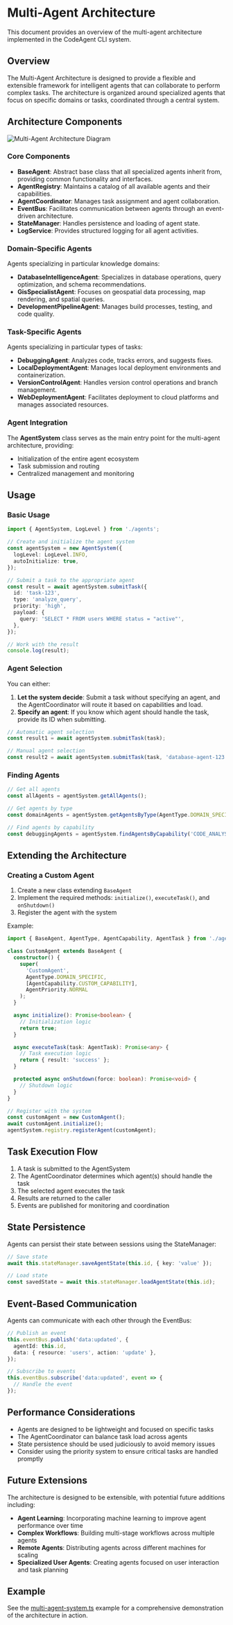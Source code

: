 # Multi-Agent Architecture

This document provides an overview of the multi-agent architecture implemented in the CodeAgent CLI system.

## Overview

The Multi-Agent Architecture is designed to provide a flexible and extensible framework for intelligent agents that can collaborate to perform complex tasks. The architecture is organized around specialized agents that focus on specific domains or tasks, coordinated through a central system.

## Architecture Components

![Multi-Agent Architecture Diagram](../assets/multi-agent-architecture.svg)

### Core Components

- **BaseAgent**: Abstract base class that all specialized agents inherit from, providing common functionality and interfaces.
- **AgentRegistry**: Maintains a catalog of all available agents and their capabilities.
- **AgentCoordinator**: Manages task assignment and agent collaboration.
- **EventBus**: Facilitates communication between agents through an event-driven architecture.
- **StateManager**: Handles persistence and loading of agent state.
- **LogService**: Provides structured logging for all agent activities.

### Domain-Specific Agents

Agents specializing in particular knowledge domains:

- **DatabaseIntelligenceAgent**: Specializes in database operations, query optimization, and schema recommendations.
- **GisSpecialistAgent**: Focuses on geospatial data processing, map rendering, and spatial queries.
- **DevelopmentPipelineAgent**: Manages build processes, testing, and code quality.

### Task-Specific Agents

Agents specializing in particular types of tasks:

- **DebuggingAgent**: Analyzes code, tracks errors, and suggests fixes.
- **LocalDeploymentAgent**: Manages local deployment environments and containerization.
- **VersionControlAgent**: Handles version control operations and branch management.
- **WebDeploymentAgent**: Facilitates deployment to cloud platforms and manages associated resources.

### Agent Integration

The **AgentSystem** class serves as the main entry point for the multi-agent architecture, providing:

- Initialization of the entire agent ecosystem
- Task submission and routing
- Centralized management and monitoring

## Usage

### Basic Usage

```typescript
import { AgentSystem, LogLevel } from './agents';

// Create and initialize the agent system
const agentSystem = new AgentSystem({
  logLevel: LogLevel.INFO,
  autoInitialize: true,
});

// Submit a task to the appropriate agent
const result = await agentSystem.submitTask({
  id: 'task-123',
  type: 'analyze_query',
  priority: 'high',
  payload: {
    query: 'SELECT * FROM users WHERE status = "active"',
  },
});

// Work with the result
console.log(result);
```

### Agent Selection

You can either:

1. **Let the system decide**: Submit a task without specifying an agent, and the AgentCoordinator will route it based on capabilities and load.
2. **Specify an agent**: If you know which agent should handle the task, provide its ID when submitting.

```typescript
// Automatic agent selection
const result1 = await agentSystem.submitTask(task);

// Manual agent selection
const result2 = await agentSystem.submitTask(task, 'database-agent-123');
```

### Finding Agents

```typescript
// Get all agents
const allAgents = agentSystem.getAllAgents();

// Get agents by type
const domainAgents = agentSystem.getAgentsByType(AgentType.DOMAIN_SPECIFIC);

// Find agents by capability
const debuggingAgents = agentSystem.findAgentsByCapability('CODE_ANALYSIS');
```

## Extending the Architecture

### Creating a Custom Agent

1. Create a new class extending `BaseAgent`
2. Implement the required methods: `initialize()`, `executeTask()`, and `onShutdown()`
3. Register the agent with the system

Example:

```typescript
import { BaseAgent, AgentType, AgentCapability, AgentTask } from './agents/core';

class CustomAgent extends BaseAgent {
  constructor() {
    super(
      'CustomAgent',
      AgentType.DOMAIN_SPECIFIC,
      [AgentCapability.CUSTOM_CAPABILITY],
      AgentPriority.NORMAL
    );
  }

  async initialize(): Promise<boolean> {
    // Initialization logic
    return true;
  }

  async executeTask(task: AgentTask): Promise<any> {
    // Task execution logic
    return { result: 'success' };
  }

  protected async onShutdown(force: boolean): Promise<void> {
    // Shutdown logic
  }
}

// Register with the system
const customAgent = new CustomAgent();
await customAgent.initialize();
agentSystem.registry.registerAgent(customAgent);
```

## Task Execution Flow

1. A task is submitted to the AgentSystem
2. The AgentCoordinator determines which agent(s) should handle the task
3. The selected agent executes the task
4. Results are returned to the caller
5. Events are published for monitoring and coordination

## State Persistence

Agents can persist their state between sessions using the StateManager:

```typescript
// Save state
await this.stateManager.saveAgentState(this.id, { key: 'value' });

// Load state
const savedState = await this.stateManager.loadAgentState(this.id);
```

## Event-Based Communication

Agents can communicate with each other through the EventBus:

```typescript
// Publish an event
this.eventBus.publish('data:updated', {
  agentId: this.id,
  data: { resource: 'users', action: 'update' },
});

// Subscribe to events
this.eventBus.subscribe('data:updated', event => {
  // Handle the event
});
```

## Performance Considerations

- Agents are designed to be lightweight and focused on specific tasks
- The AgentCoordinator can balance task load across agents
- State persistence should be used judiciously to avoid memory issues
- Consider using the priority system to ensure critical tasks are handled promptly

## Future Extensions

The architecture is designed to be extensible, with potential future additions including:

- **Agent Learning**: Incorporating machine learning to improve agent performance over time
- **Complex Workflows**: Building multi-stage workflows across multiple agents
- **Remote Agents**: Distributing agents across different machines for scaling
- **Specialized User Agents**: Creating agents focused on user interaction and task planning

## Example

See the [multi-agent-system.ts](../examples/multi-agent-system.ts) example for a comprehensive demonstration of the architecture in action.
